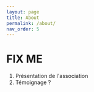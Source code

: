 ```yaml
---
layout: page
title: About
permalink: /about/
nav_order: 5
---
```


<link rel="icon" href="/img/logo.png">


# **FIX ME**

1. Présentation de l'association
2. Témoignage ?